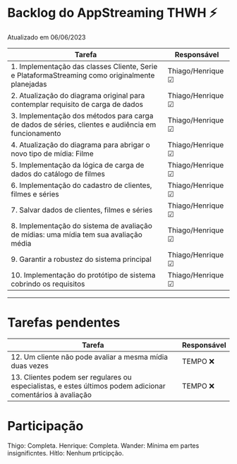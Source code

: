 # Backlog do  AppStreaming THWH ⚡
Atualizado em 06/06/2023

| Tarefa      | Responsável |
| ----------- | ----------- |
| 1. Implementação das classes Cliente, Serie e PlataformaStreaming como originalmente planejadas    | Thiago/Henrique ☑ |
| 2. Atualização do diagrama original para contemplar requisito de carga de dados |   Thiago/Henrique ☑     |
| 3. Implementação dos métodos para carga de dados de séries, clientes e audiência em funcionamento  |    Thiago/Henrique ☑   |
| 4. Atualização do diagrama para abrigar o novo tipo de mídia: Filme |    Thiago/Henrique ☑   |
| 5. Implementação da lógica de carga de dados do catálogo de filmes |   Thiago/Henrique ☑    |
| 6. Implementação do cadastro de clientes, filmes e séries |Thiago/Henrique ☑|
| 7. Salvar dados de clientes, filmes e séries |    Thiago/Henrique ☑    |
| 8. Implementação do sistema de avaliação de mídias: uma mídia tem sua avaliação média |    Thiago/Henrique ☑    |
| 9. Garantir a robustez do sistema principal    |  Thiago/Henrique ☑ |
| 10. Implementação do protótipo de sistema cobrindo os requisitos   |  Thiago/Henrique ☑ |

----

# Tarefas pendentes

| Tarefa      | Responsável |
| ----------- | ----------- |
| 12. Um cliente não pode avaliar a mesma mídia duas vezes | TEMPO ❌  |
| 13. Clientes podem ser regulares ou especialistas, e estes últimos podem adicionar comentários à avaliação |  TEMPO ❌  |

# Participação
Thigo: Completa.
Henrique: Completa.
Wander: Mínima em partes insignificntes.
Hítlo: Nenhum prticipção.
